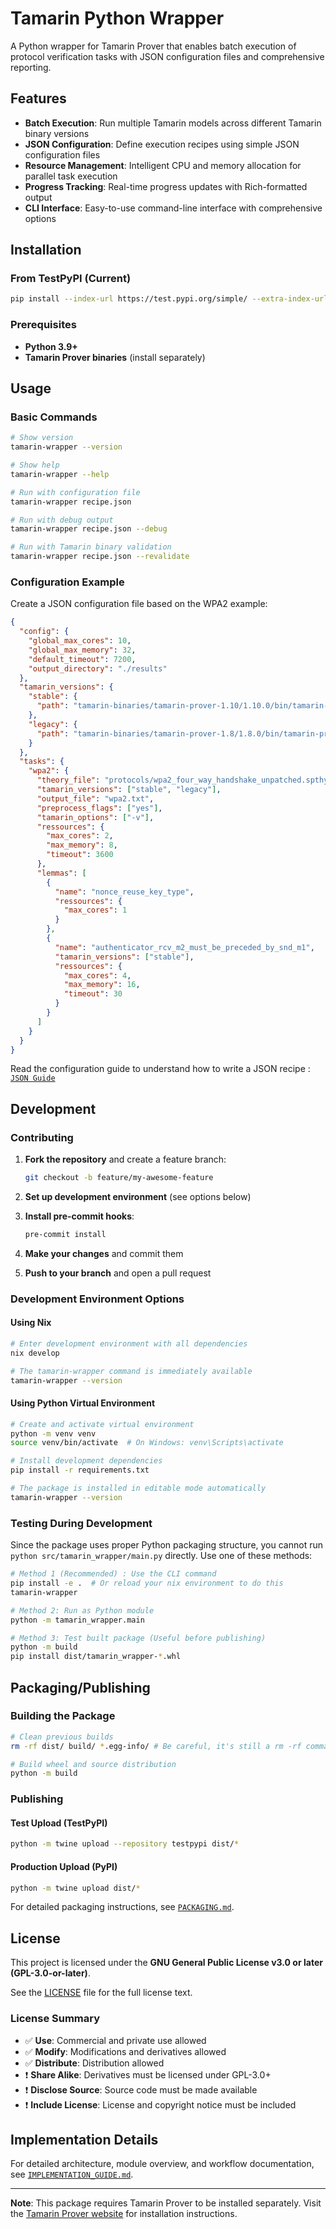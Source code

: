 # Tamarin Python Wrapper

A Python wrapper for Tamarin Prover that enables batch execution of protocol verification tasks with JSON configuration files and comprehensive reporting.

## Features

- **Batch Execution**: Run multiple Tamarin models across different Tamarin binary versions
- **JSON Configuration**: Define execution recipes using simple JSON configuration files
- **Resource Management**: Intelligent CPU and memory allocation for parallel task execution
- **Progress Tracking**: Real-time progress updates with Rich-formatted output
- **CLI Interface**: Easy-to-use command-line interface with comprehensive options

## Installation

### From TestPyPI (Current)

```bash
pip install --index-url https://test.pypi.org/simple/ --extra-index-url https://pypi.org/simple/ tamarin-wrapper
```

### Prerequisites

- **Python 3.9+**
- **Tamarin Prover binaries** (install separately)

## Usage

### Basic Commands

```bash
# Show version
tamarin-wrapper --version

# Show help
tamarin-wrapper --help

# Run with configuration file
tamarin-wrapper recipe.json

# Run with debug output
tamarin-wrapper recipe.json --debug

# Run with Tamarin binary validation
tamarin-wrapper recipe.json --revalidate
```

### Configuration Example

Create a JSON configuration file based on the WPA2 example:

```json
{
  "config": {
    "global_max_cores": 10,
    "global_max_memory": 32,
    "default_timeout": 7200,
    "output_directory": "./results"
  },
  "tamarin_versions": {
    "stable": {
      "path": "tamarin-binaries/tamarin-prover-1.10/1.10.0/bin/tamarin-prover"
    },
    "legacy": {
      "path": "tamarin-binaries/tamarin-prover-1.8/1.8.0/bin/tamarin-prover"
    }
  },
  "tasks": {
    "wpa2": {
      "theory_file": "protocols/wpa2_four_way_handshake_unpatched.spthy",
      "tamarin_versions": ["stable", "legacy"],
      "output_file": "wpa2.txt",
      "preprocess_flags": ["yes"],
      "tamarin_options": ["-v"],
      "ressources": {
        "max_cores": 2,
        "max_memory": 8,
        "timeout": 3600
      },
      "lemmas": [
        {
          "name": "nonce_reuse_key_type",
          "ressources": {
            "max_cores": 1
          }
        },
        {
          "name": "authenticator_rcv_m2_must_be_preceded_by_snd_m1",
          "tamarin_versions": ["stable"],
          "ressources": {
            "max_cores": 4,
            "max_memory": 16,
            "timeout": 30
          }
        }
      ]
    }
  }
}
```

Read the configuration guide to understand how to write a JSON recipe : [`JSON Guide`](RECIPE_GUIDE.md)

## Development

### Contributing

1. **Fork the repository** and create a feature branch:
   ```bash
   git checkout -b feature/my-awesome-feature
   ```

2. **Set up development environment** (see options below)

3. **Install pre-commit hooks**:
   ```bash
   pre-commit install
   ```

4. **Make your changes** and commit them

5. **Push to your branch** and open a pull request

### Development Environment Options

#### Using Nix

```bash
# Enter development environment with all dependencies
nix develop

# The tamarin-wrapper command is immediately available
tamarin-wrapper --version
```

#### Using Python Virtual Environment

```bash
# Create and activate virtual environment
python -m venv venv
source venv/bin/activate  # On Windows: venv\Scripts\activate

# Install development dependencies
pip install -r requirements.txt

# The package is installed in editable mode automatically
tamarin-wrapper --version
```

### Testing During Development

Since the package uses proper Python packaging structure, you cannot run `python src/tamarin_wrapper/main.py` directly. Use one of these methods:

```bash
# Method 1 (Recommended) : Use the CLI command
pip install -e .  # Or reload your nix environment to do this
tamarin-wrapper

# Method 2: Run as Python module
python -m tamarin_wrapper.main

# Method 3: Test built package (Useful before publishing)
python -m build
pip install dist/tamarin_wrapper-*.whl
```

## Packaging/Publishing

### Building the Package

```bash
# Clean previous builds
rm -rf dist/ build/ *.egg-info/ # Be careful, it's still a rm -rf command

# Build wheel and source distribution
python -m build
```

### Publishing

#### Test Upload (TestPyPI)
```bash
python -m twine upload --repository testpypi dist/*
```

#### Production Upload (PyPI)
```bash
python -m twine upload dist/*
```

For detailed packaging instructions, see [`PACKAGING.md`](PACKAGING.md).

## License

This project is licensed under the **GNU General Public License v3.0 or later (GPL-3.0-or-later)**.

See the [LICENSE](LICENSE) file for the full license text.

### License Summary

- ✅ **Use**: Commercial and private use allowed
- ✅ **Modify**: Modifications and derivatives allowed
- ✅ **Distribute**: Distribution allowed
- ❗ **Share Alike**: Derivatives must be licensed under GPL-3.0+
- ❗ **Disclose Source**: Source code must be made available
- ❗ **Include License**: License and copyright notice must be included

## Implementation Details

For detailed architecture, module overview, and workflow documentation, see [`IMPLEMENTATION_GUIDE.md`](IMPLEMENTATION_GUIDE.md).

---

**Note**: This package requires Tamarin Prover to be installed separately. Visit the [Tamarin Prover website](https://tamarin-prover.com) for installation instructions.
